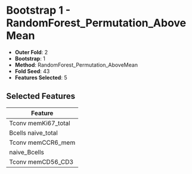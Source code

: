 # Bootstrap 1 - RandomForest_Permutation_AboveMean

- **Outer Fold**: 2
- **Bootstrap**: 1
- **Method**: RandomForest_Permutation_AboveMean
- **Fold Seed**: 43
- **Features Selected**: 5

## Selected Features

| Feature |
|---------|
| Tconv memKi67_total |
| Bcells naive_total |
| Tconv memCCR6_mem |
| naive_Bcells |
| Tconv memCD56_CD3 |
